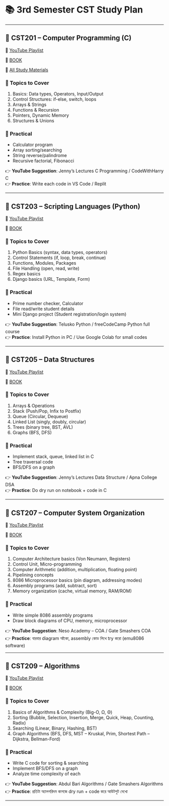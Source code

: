 # 📚 3rd Semester CST Study Plan  

---

## 📘 CST201 – Computer Programming (C)  
🔗 [YouTube Playlist](https://youtu.be/aZb0iu4uGwA)

🔗 [BOOK](📘%20CST201%20–%20Computer%20Programming%20(C)/Computer%20Programming_AICTE.pdf)

🔗 [All Study Materials](📘%20CST201%20–%20Computer%20Programming%20(C)/)

### 🔹 Topics to Cover  
1. Basics: Data types, Operators, Input/Output  
2. Control Structures: if-else, switch, loops  
3. Arrays & Strings  
4. Functions & Recursion  
5. Pointers, Dynamic Memory  
6. Structures & Unions  

### 🔹 Practical  
- Calculator program  
- Array sorting/searching  
- String reverse/palindrome  
- Recursive factorial, Fibonacci  

👉 **YouTube Suggestion**: Jenny’s Lectures C Programming / CodeWithHarry C  
👉 **Practice**: Write each code in VS Code / Replit  

---

## 📘 CST203 – Scripting Languages (Python)  
🔗 [YouTube Playlist](https://youtu.be/eWRfhZUzrAc)

🔗 [BOOK](📘%20CST203%20–%20Scripting%20Languages%20(Python)/04_Book_%20Python%20Programming%20(3rd%20SEM)_watermark.pdf)

### 🔹 Topics to Cover  
1. Python Basics (syntax, data types, operators)  
2. Control Statements (if, loop, break, continue)  
3. Functions, Modules, Packages  
4. File Handling (open, read, write)  
5. Regex basics  
6. Django basics (URL, Template, Form)  

### 🔹 Practical  
- Prime number checker, Calculator  
- File read/write student details  
- Mini Django project (Student registration/login system)  

👉 **YouTube Suggestion**: Telusko Python / freeCodeCamp Python full course  
👉 **Practice**: Install Python in PC / Use Google Colab for small codes  

---

## 📘 CST205 – Data Structures  
🔗 [YouTube Playlist](https://youtube.com/playlist?list=PLdo5W4Nhv31bbKJzrsKfMpo_grxuLl8LU)

🔗 [BOOK](📘%20CST205%20–%20Data%20Structure/Data%20Structures_AICTE_compressed.pdf)


### 🔹 Topics to Cover  
1. Arrays & Operations  
2. Stack (Push/Pop, Infix to Postfix)  
3. Queue (Circular, Dequeue)  
4. Linked List (singly, doubly, circular)  
5. Trees (binary tree, BST, AVL)  
6. Graphs (BFS, DFS)  

### 🔹 Practical  
- Implement stack, queue, linked list in C  
- Tree traversal code  
- BFS/DFS on a graph  

👉 **YouTube Suggestion**: Jenny’s Lectures Data Structure / Apna College DSA  
👉 **Practice**: Do dry run on notebook + code in C  

---

## 📘 CST207 – Computer System Organization  
🔗 [YouTube Playlist](https://youtube.com/playlist?list=PLBlnK6fEyqRgLLlzdgiTUKULKJPYc0A4q)

🔗 [BOOK](📘%20CST207%20–%20Computer%20System%20Organization/Final_Diploma-Computer%20System%20Organization_AICTE_compressed.pdf)


### 🔹 Topics to Cover  
1. Computer Architecture basics (Von Neumann, Registers)  
2. Control Unit, Micro-programming  
3. Computer Arithmetic (addition, multiplication, floating point)  
4. Pipelining concepts  
5. 8086 Microprocessor basics (pin diagram, addressing modes)  
6. Assembly programs (add, subtract, sort)  
7. Memory organization (cache, virtual memory, RAM/ROM)  

### 🔹 Practical  
- Write simple 8086 assembly programs  
- Draw block diagrams of CPU, memory, microprocessor  

👉 **YouTube Suggestion**: Neso Academy – COA / Gate Smashers COA  
👉 **Practice**: বারবার diagram আঁকো, assembly কোড লিখে try করো (emu8086 software)  

---

## 📘 CST209 – Algorithms  
🔗 [YouTube Playlist](https://youtube.com/playlist?list=PLxCzCOWd7aiHcmS4i14bI0VrMbZTUvlTa)

🔗 [BOOK](📘%20CST209%20–%20Algorithms/Algorithms_Book_AICTE.pdf)


### 🔹 Topics to Cover  
1. Basics of Algorithms & Complexity (Big-O, Ω, Θ)  
2. Sorting (Bubble, Selection, Insertion, Merge, Quick, Heap, Counting, Radix)  
3. Searching (Linear, Binary, Hashing, BST)  
4. Graph Algorithms (BFS, DFS, MST – Kruskal, Prim, Shortest Path – Dijkstra, Bellman-Ford)  

### 🔹 Practical  
- Write C code for sorting & searching  
- Implement BFS/DFS on a graph  
- Analyze time complexity of each  

👉 **YouTube Suggestion**: Abdul Bari Algorithms / Gate Smashers Algorithms  
👉 **Practice**: প্রতিটা অ্যালগরিদম কাগজে dry run + code করে আউটপুট দেখো  

---
